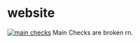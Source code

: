 # website
[![main checks](https://github.com/Pro2typw/website/actions/workflows/main.yml/badge.svg)](https://github.com/Pro2typw/website/actions/workflows/main.yml)
Main Checks are broken rn.
